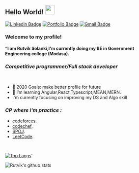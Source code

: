 ## Hello World! <img src="https://raw.githubusercontent.com/iampavangandhi/iampavangandhi/master/gifs/Hi.gif" width="30px"></h2>
[![Linkedin Badge](https://img.shields.io/badge/-RutvikSolanki-blue?style=flat&logo=Linkedin&logoColor=white&link=https://www.linkedin.com/in/rutvik-solanki-08b6b516a/)](https://www.linkedin.com/in/rutvik-solanki-08b6b516a/)
[![Portfolio Badge](https://img.shields.io/badge/-RutvikSolanki-000000?style=flat&labelColor=000000&logo=Medium&link=https:/https://medium.com/@solankirutvik04)](https://https://medium.com/@solankirutvik04)
[![Gmail Badge](https://img.shields.io/badge/-RutvikSolanki-c14438?style=flat&logo=Gmail&logoColor=white&link=mailto:solankirutvik04@gmail.com)](mailto:solankirutvik04@gmail.com)
### Welcome to my profile!
#### <p>“I am Rutvik Solanki,I'm currently doing my BE in Government Engineering college (Modasa).</p>
### <i>Competitive programmer/Full stack developer</i>
<br/>

- 🥅 2020 Goals: make better profile for future
- 🌱 I’m learning Angular,React,Typescript,MEAN,MERN.
- I'm currently focusing on improving my DS and Algo skill

### <i>CP where i'm practice :</i>
- [codeforces](https://codeforces.com/profile/irutviksolanki "codeforces profile").
- [codechef](https://www.codechef.com/users/rutvik_solnaki "codechef profile").
- [SPOJ](https://www.spoj.com/irutviksolanki/ "SOPJ profile").
- [LeetCode](https://leetcode.com/irutviksolanki/ "Leetcode profile").
<br />
<p>
 
 
[![Top Langs](https://github-readme-stats.vercel.app/api/top-langs/?username=irutviksolanki&layout=compact&show_icons=true&theme=radical)](https://github.com/irutviksolanki/github-readme-stats)'


 </p>
 
 ![Rutvik's github stats](https://github-readme-stats.vercel.app/api?username=irutviksolanki&show_icons=true&theme=radical)
 


